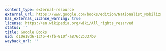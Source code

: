 ```yaml
---
content_type: external-resource
external_url: https://www.google.com/books/edition/Nationalist_Mobilization_and_the_Collaps/QNAiofG_-e0C?hl=en&gbpv=1
has_external_license_warning: true
license: https://en.wikipedia.org/wiki/All_rights_reserved
status: ''
title: Google Books
uid: d10e18d6-1c46-47fb-810f-a876c2b337b0
wayback_url: ''
---
```

